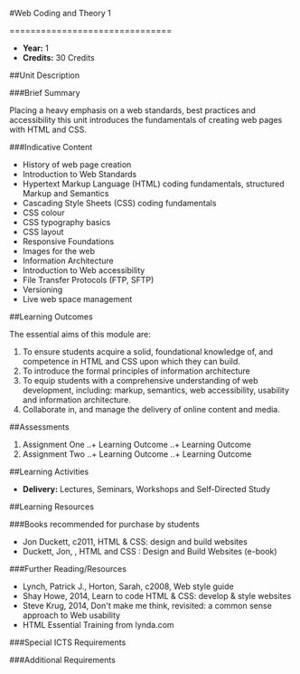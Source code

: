#Web Coding and Theory 1
<!-- Temporary title -->
===============================

+ __Year:__ 1
+ __Credits:__ 30 Credits


##Unit Description

###Brief Summary

<!-- 140 characters -->

Placing a heavy emphasis on a web standards, best practices and accessibility this unit introduces the fundamentals of creating web pages with HTML and CSS.

###Indicative Content

+ History of web page creation
+ Introduction to Web Standards
+ Hypertext Markup Language (HTML) coding fundamentals, structured Markup and Semantics
+ Cascading Style Sheets (CSS) coding fundamentals
+ CSS colour
+ CSS typography basics
+ CSS layout
+ Responsive Foundations
+ Images for the web
+ Information Architecture
+ Introduction to Web accessibility
+ File Transfer Protocols (FTP, SFTP)
+ Versioning
+ Live web space management

##Learning Outcomes

The essential aims of this module are:

1. To ensure students acquire a solid, foundational knowledge of, and competence in HTML and CSS upon which they can build.
1. To introduce the formal principles of information architecture
1. To equip students with a comprehensive understanding of  web development, including: markup, semantics, web accessibility, usability and information architecture.
1. Collaborate in, and manage the delivery of online content and media.



##Assessments

1. Assignment One
..+ Learning Outcome
..+ Learning Outcome
2. Assignment Two
..+ Learning Outcome
..+ Learning Outcome

##Learning Activities

+ __Delivery:__ Lectures, Seminars, Workshops and Self-Directed Study

##Learning Resources

###Books recommended for purchase by students

+ Jon Duckett, c2011, HTML & CSS: design and build websites 
+ Duckett, Jon, , HTML and CSS : Design and Build Websites (e-book)

###Further Reading/Resources

+ Lynch, Patrick J., Horton, Sarah, c2008, Web style guide
+ Shay Howe, 2014, Learn to code HTML & CSS: develop & style websites
+ Steve Krug, 2014, Don't make me think, revisited: a common sense approach to Web usability 
+ HTML Essential Training from lynda.com

###Special ICTS Requirements

###Additional Requirements

<!--

Notes

-->



